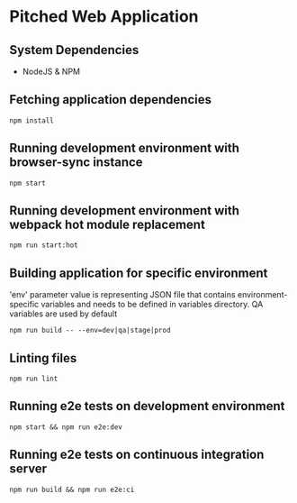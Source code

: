 # Pitched Web Application

## System Dependencies
* NodeJS & NPM

## Fetching application dependencies
```
npm install
```

## Running development environment with browser-sync instance
```
npm start
```

## Running development environment with webpack hot module replacement
```
npm run start:hot
```

## Building application for specific environment
'env' parameter value is representing JSON file that contains environment-specific variables and needs to be defined in variables directory.
QA variables are used by default
```
npm run build -- --env=dev|qa|stage|prod
```

## Linting files
```
npm run lint
```

## Running e2e tests on development environment
```
npm start && npm run e2e:dev
```

## Running e2e tests on continuous integration server
```
npm run build && npm run e2e:ci
```
